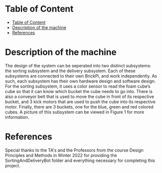 

# Table of Content
- [Table of Content](#table-of-content)
- [Description of the machine](#description-of-the-machine)
- [References](#references)

# Description of the machine
The design of the system can be seperated into two distinct subsystems: the sorting subsystem and the delivery subsystem. Each of these subsystems are connected to their own BrickPi, and work independently. As such, each subsystem has their own hardware design and software design. For the sorting subsystem, it uses a color sensor to read the foam cube’s cube so that it can know which bucket the cube needs to go into. There is also a conveyor belt that is used to move the cube in front of its respective bucket, and 3 kick motors that are used to push the cube into its respective motor. Finally, there are 3 buckets, one for the blue, green and red colored cubes. A picture of this subsystem can be viewed in Figure 1 for more information.

# References
Special thanks to the TA's and the Professors from the course Design Principles and Methods in Winter 2022 for providing the SortingAndDeliveryBot folder and everything necessary for completing this project.
